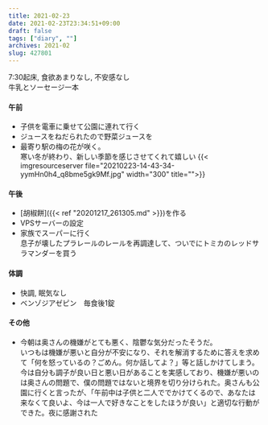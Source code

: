 ```yaml
---
title: 2021-02-23
date: 2021-02-23T23:34:51+09:00
draft: false
tags: ["diary", ""]
archives: 2021-02
slug: 427801
---
```

7:30起床, 食欲あまりなし, 不安感なし  
牛乳とソーセージ一本
#### 午前
- 子供を電車に乗せて公園に連れて行く
- ジュースをねだられたので野菜ジュースを
- 最寄り駅の梅の花が咲く。  
寒い冬が終わり、新しい季節を感じさせてくれて嬉しい
{{< imgresourceserver file="20210223-14-43-34-yymHn0h4_q8bme5gk9Mf.jpg" width="300" title="">}}
#### 午後
- [胡椒餅]({{< ref "20201217_261305.md" >}})を作る
- VPSサーバーの設定
- 家族でスーパーに行く  
息子が壊したプラレールのレールを再調達して、ついでにトミカのレッドサラマンダーを買う
#### 体調
- 快調, 眠気なし
- ベンゾジアゼピン　毎食後1錠
#### その他
- 今朝は奥さんの機嫌がとても悪く、陰鬱な気分だったそうだ。  
いつもは機嫌が悪いと自分が不安になり、それを解消するために答えを求めて「何を怒っているの？ごめん。何か話してよ？」等と話しかけてしまう。今は自分も調子が良い日と悪い日があることを実感しており、機嫌が悪いのは奥さんの問題で、僕の問題ではないと境界を切り分けられた。奥さんも公園に行くと言ったが、「午前中は子供と二人ででかけてくるので、あなたは来なくて良いよ、今は一人で好きなことをしたほうが良い」と適切な行動ができた。夜に感謝された